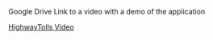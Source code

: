 Google Drive Link to a video with a demo of the application

[HighwayTolls Video](https://drive.google.com/file/d/1sDvJjtkrxtMa-ca-OkaTzuXB9HU9xscl/view?usp=sharing)

